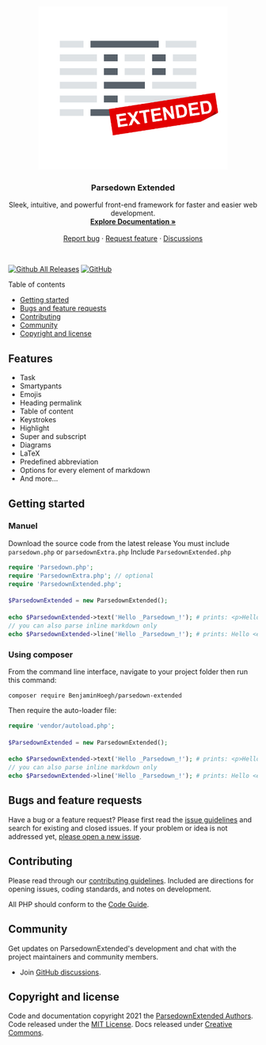 <p align="center">
  <a href="https://github.com/BenjaminHoegh/ParsedownExtended">
    <!--<img src="https://github.com/BenjaminHoegh/Chameleon/blob/master/docs/assets/images/logo/logo.svg" alt="" width=129 height=129>-->
    <img alt="ParsedownExtended" src="https://github.com/BenjaminHoegh/ParsedownExtended/raw/master/docs/img/parsedownExtended.png" height="330" />
  </a>

  <h3 align="center">Parsedown Extended</h3>

  <p align="center">
    Sleek, intuitive, and powerful front-end framework for faster and  easier web development.
    <br>
    <a href="https://benjaminhoegh.github.io/ParsedownExtended/configurations"><strong>Explore Documentation »</strong></a>
    <br>
    <br>
    <a href="https://github.com/BenjaminHoegh/ParsedownExtended/issues/new?template=bug_report.md">Report bug</a>
    ·
    <a href="https://github.com/BenjaminHoegh/ParsedownExtended/issues/new?template=feature_request.md&labels=feature">Request feature</a>
    ·
    <a href="https://github.com/BenjaminHoegh/ParsedownExtended/discussions">Discussions</a>
  </p>

</p>

<br>

[![Github All Releases](https://img.shields.io/github/release/BenjaminHoegh/ParsedownExtended.svg?style=flat-square)](https://github.com/BenjaminHoegh/ParsedownExtended/releases) [![GitHub](https://img.shields.io/github/license/BenjaminHoegh/ParsedownExtended?style=flat-square)](https://github.com/BenjaminHoegh/ParsedownExtended/blob/master/LICENSE.md)

Table of contents

- [Getting started](#getting-started)
- [Bugs and feature requests](#bugs-and-feature-requests)
- [Contributing](#contributing)
- [Community](#community)
- [Copyright and license](#copyright-and-license)

## Features
- Task
- Smartypants
- Emojis
- Heading permalink
- Table of content
- Keystrokes
- Highlight
- Super and subscript
- Diagrams
- LaTeX
- Predefined abbreviation
- Options for every element of markdown
- And more...

## Getting started

### Manuel
Download the source code from the latest release
You must include `parsedown.php` or `parsedownExtra.php`
Include `ParsedownExtended.php`

```php
require 'Parsedown.php';
require 'ParsedownExtra.php'; // optional
require 'ParsedownExtended.php';

$ParsedownExtended = new ParsedownExtended();

echo $ParsedownExtended->text('Hello _Parsedown_!'); # prints: <p>Hello <em>Parsedown</em>!</p>
// you can also parse inline markdown only
echo $ParsedownExtended->line('Hello _Parsedown_!'); # prints: Hello <em>Parsedown</em>!
```

### Using composer

From the command line interface, navigate to your project folder then run this command:
```shell
composer require BenjaminHoegh/parsedown-extended
```
Then require the auto-loader file:
```php
require 'vendor/autoload.php';

$ParsedownExtended = new ParsedownExtended();

echo $ParsedownExtended->text('Hello _Parsedown_!'); # prints: <p>Hello <em>Parsedown</em>!</p>
// you can also parse inline markdown only
echo $ParsedownExtended->line('Hello _Parsedown_!'); # prints: Hello <em>Parsedown</em>!
```

## Bugs and feature requests

Have a bug or a feature request? Please first read the [issue guidelines](https://github.com/BenjaminHoegh/ParsedownExtended/blob/master/.github/CONTRIBUTING.md#using-the-issue-tracker) and search for existing and closed issues. If your problem or idea is not addressed yet, [please open a new issue](https://github.com/BenjaminHoegh/ParsedownExtended/issues/new/choose).

## Contributing

Please read through our [contributing guidelines](https://github.com/BenjaminHoegh/ParsedownExtended/blob/master/.github/CONTRIBUTING.md). Included are directions for opening issues, coding standards, and notes on development.

All PHP should conform to the [Code Guide](https://www.php-fig.org/psr/psr-12/).

## Community

Get updates on ParsedownExtended's development and chat with the project maintainers and community members.

- Join [GitHub discussions](https://github.com/BenjaminHoegh/ParsedownExtended/discussions).

## Copyright and license

Code and documentation copyright 2021 the [ParsedownExtended Authors](https://github.com/BenjaminHoegh/ParsedownExtended/graphs/contributors). Code released under the [MIT License](https://github.com/BenjaminHoegh/ParsedownExtended/blob/master/LICENSE.md). Docs released under [Creative Commons](https://github.com/BenjaminHoegh/ParsedownExtended/blob/master/docs/LICENSE.md).
